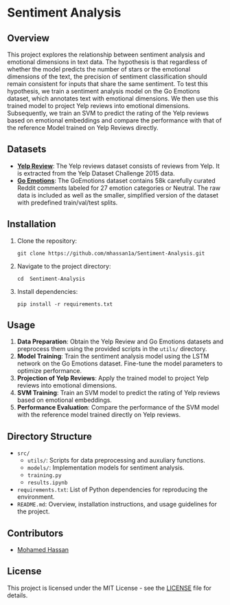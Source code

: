 # Sentiment Analysis 

## Overview
This project explores the relationship between sentiment analysis and emotional dimensions in text data. The hypothesis is that regardless of whether the model predicts the number of stars or the emotional dimensions of the text, the precision of sentiment classification should remain consistent for inputs that share the same sentiment. To test this hypothesis, we train a sentiment analysis model on the Go Emotions dataset, which annotates text with emotional dimensions. We then use this trained model to project Yelp reviews into emotional dimensions. Subsequently, we train an SVM to predict the rating of the Yelp reviews based on emotional embeddings and compare the performance with that of the reference Model trained on Yelp Reviews directly.

## Datasets
- **[Yelp Review](https://huggingface.co/datasets/yelp_review_full)**: The Yelp reviews dataset consists of reviews from Yelp. It is extracted from the Yelp Dataset Challenge 2015 data.
- **[Go Emotions](https://huggingface.co/datasets/go_emotions)**: The GoEmotions dataset contains 58k carefully curated Reddit comments labeled for 27 emotion categories or Neutral. The raw data is included as well as the smaller, simplified version of the dataset with predefined train/val/test splits.

## Installation
1. Clone the repository:
   ```
   git clone https://github.com/mhassan1a/Sentiment-Analysis.git
   ```
2. Navigate to the project directory:
   ```
   cd  Sentiment-Analysis

   ```
3. Install dependencies:
   ```
   pip install -r requirements.txt
   ```

## Usage
1. **Data Preparation**: Obtain the Yelp Review and Go Emotions datasets and preprocess them using the provided scripts in the `utils/` directory.
2. **Model Training**: Train the sentiment analysis model using the LSTM network on the Go Emotions dataset. Fine-tune the model parameters to optimize performance.
3. **Projection of Yelp Reviews**: Apply the trained model to project Yelp reviews into emotional dimensions.
4. **SVM Training**: Train an SVM model to predict the rating of Yelp reviews based on emotional embeddings.
5. **Performance Evaluation**: Compare the performance of the SVM model with the reference model trained directly on Yelp reviews.

## Directory Structure
- `src/`
    - `utils/`: Scripts for data preprocessing and auxuliary functions.
    - `models/`: Implementation  models for sentiment analysis.
    - `training.py`
    - `results.ipynb`
- `requirements.txt`: List of Python dependencies for reproducing the environment.
- `README.md`: Overview, installation instructions, and usage guidelines for the project.

## Contributors
- [Mohamed Hassan](https://github.com/mhassan1a)

## License
This project is licensed under the MIT License - see the [LICENSE](LICENSE) file for details.
